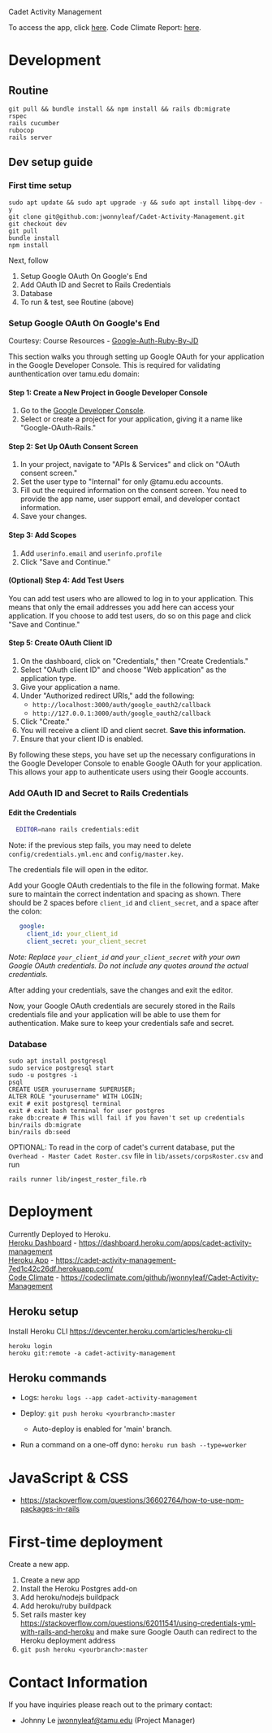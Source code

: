 Cadet Activity Management

To access the app, click [here](https://cadet-activity-management-7ed1c42c26df.herokuapp.com/).
Code Climate Report: [here](https://codeclimate.com/github/jwonnyleaf/Cadet-Activity-Management).

# Development

## Routine

```
git pull && bundle install && npm install && rails db:migrate
rspec
rails cucumber
rubocop
rails server
```

## Dev setup guide

### First time setup

```
sudo apt update && sudo apt upgrade -y && sudo apt install libpq-dev -y
git clone git@github.com:jwonnyleaf/Cadet-Activity-Management.git
git checkout dev
git pull
bundle install
npm install
```

Next, follow
1. Setup Google OAuth On Google's End
2. Add OAuth ID and Secret to Rails Credentials
3. Database
4. To run & test, see Routine (above)


### Setup Google OAuth On Google's End

Courtesy: Course Resources - [Google-Auth-Ruby-By-JD](https://github.com/tamu-edu-students/Google-Auth-Ruby-By-JD.git)

This section walks you through setting up Google OAuth for your application in the Google Developer Console. This is required for validating aunthentication over tamu.edu domain:

#### Step 1: Create a New Project in Google Developer Console
1. Go to the [Google Developer Console](https://console.developers.google.com/).
1. Select or create a project for your application, giving it a name like "Google-OAuth-Rails."

#### Step 2: Set Up OAuth Consent Screen
1. In your project, navigate to "APIs & Services" and click on "OAuth consent screen."
1. Set the user type to "Internal" for only @tamu.edu accounts.
1. Fill out the required information on the consent screen. You need to provide the app name, user support email, and developer contact information.
1. Save your changes.

#### Step 3: Add Scopes
1. Add `userinfo.email` and `userinfo.profile`
1. Click "Save and Continue."

#### (Optional) Step 4: Add Test Users
You can add test users who are allowed to log in to your application. This means that only the email addresses you add here can access your application.
If you choose to add test users, do so on this page and click "Save and Continue."

#### Step 5: Create OAuth Client ID
1. On the dashboard, click on "Credentials," then "Create Credentials."
1. Select "OAuth client ID" and choose "Web application" as the application type.
1. Give your application a name.
1. Under "Authorized redirect URIs," add the following:
   * `http://localhost:3000/auth/google_oauth2/callback`
   * `http://127.0.0.1:3000/auth/google_oauth2/callback`
1. Click "Create."
1. You will receive a client ID and client secret. **Save this information.**
1. Ensure that your client ID is enabled.

By following these steps, you have set up the necessary configurations in the Google Developer Console to enable Google OAuth for your application. This allows your app to authenticate users using their Google accounts.

### Add OAuth ID and Secret to Rails Credentials

#### Edit the Credentials

```bash
  EDITOR=nano rails credentials:edit
```

Note: if the previous step fails, you may need to delete `config/credentials.yml.enc` and `config/master.key`.

The credentials file will open in the editor.

Add your Google OAuth credentials to the file in the following format. Make sure to maintain the correct indentation and spacing as shown. There should be 2 spaces before `client_id` and `client_secret`, and a space after the colon:

```yaml
   google:
     client_id: your_client_id
     client_secret: your_client_secret
```

*Note: Replace `your_client_id` and `your_client_secret` with your own Google OAuth credentials. Do not include any quotes around the actual credentials.*

After adding your credentials, save the changes and exit the editor.

Now, your Google OAuth credentials are securely stored in the Rails credentials file and your application will be able to use them for authentication. Make sure to keep your credentials safe and secret.

### Database

```
sudo apt install postgresql
sudo service postgresql start
sudo -u postgres -i
psql
CREATE USER yourusername SUPERUSER;
ALTER ROLE "yourusername" WITH LOGIN;
exit # exit postgresql terminal
exit # exit bash terminal for user postgres
rake db:create # This will fail if you haven't set up credentials
bin/rails db:migrate
bin/rails db:seed
```

OPTIONAL: To read in the corp of cadet's current database, put the `Overhead - Master Cadet Roster.csv` file in `lib/assets/corpsRoster.csv` and run
```
rails runner lib/ingest_roster_file.rb
```

# Deployment

Currently Deployed to Heroku. <br>
[Heroku Dashboard](https://dashboard.heroku.com/apps/cadet-activity-management) - https://dashboard.heroku.com/apps/cadet-activity-management <br>
[Heroku App](https://cadet-activity-management-7ed1c42c26df.herokuapp.com/) - https://cadet-activity-management-7ed1c42c26df.herokuapp.com/ <br>
[Code Climate](https://codeclimate.com/github/jwonnyleaf/Cadet-Activity-Management) - https://codeclimate.com/github/jwonnyleaf/Cadet-Activity-Management

## Heroku setup

Install Heroku CLI https://devcenter.heroku.com/articles/heroku-cli

```
heroku login
heroku git:remote -a cadet-activity-management
```

## Heroku commands

- Logs: `heroku logs --app cadet-activity-management`

- Deploy: `git push heroku <yourbranch>:master`
  - Auto-deploy is enabled for 'main' branch.
- Run a command on a one-off dyno: `heroku run bash --type=worker`


# JavaScript & CSS
- https://stackoverflow.com/questions/36602764/how-to-use-npm-packages-in-rails

# First-time deployment
Create a new app.
1. Create a new app
2. Install the Heroku Postgres add-on
3. Add heroku/nodejs buildpack
4. Add heroku/ruby buildpack
5. Set rails master key https://stackoverflow.com/questions/62011541/using-credentials-yml-with-rails-and-heroku and make sure Google Oauth can redirect to the Heroku deployment address
6. `git push heroku <yourbranch>:master`

# Contact Information
If you have inquiries please reach out to the primary contact:
 - Johnny Le jwonnyleaf@tamu.edu (Project Manager)